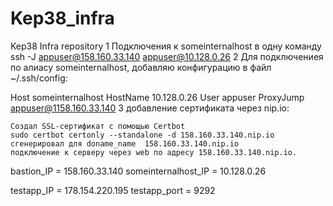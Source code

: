 # Kep38_infra
Kep38 Infra repository
1
Подключения к someinternalhost в одну команду ssh -J appuser@158.160.33.140 appuser@10.128.0.26
2
Для подключениея по алиасу someinternalhost, добавляю конфигурацию в файл ~/.ssh/config:

Host someinternalhost
  HostName 10.128.0.26
  User appuser
  ProxyJump appuser@1158.160.33.140
3
добавление сертификата через nip.io:

    Создал SSL-сертификат с помощью Certbot
    sudo certbot certonly --standalone -d 158.160.33.140.nip.io
    сгенерировал для doname_name  158.160.33.140.nip.io
    подключение к серверу через web по адресу 158.160.33.140.nip.io.


bastion_IP = 158.160.33.140
someinternalhost_IP = 10.128.0.26

testapp_IP = 178.154.220.195
testapp_port = 9292
